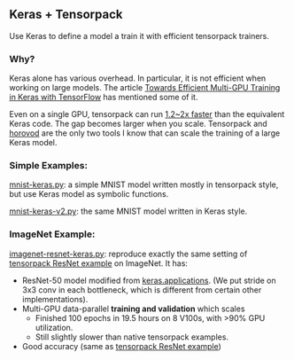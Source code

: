 
## Keras + Tensorpack

Use Keras to define a model a train it with efficient tensorpack trainers.

### Why?
Keras alone has various overhead. In particular, it is not efficient when working on large models.
The article [Towards Efficient Multi-GPU Training in Keras with TensorFlow](https://medium.com/rossum/towards-efficient-multi-gpu-training-in-keras-with-tensorflow-8a0091074fb2)
has mentioned some of it.

Even on a single GPU, tensorpack can run [1.2~2x faster](https://github.com/tensorpack/benchmarks/tree/master/other-wrappers)
than the equivalent Keras code. The gap becomes larger when you scale.
Tensorpack and [horovod](https://github.com/uber/horovod/blob/master/examples/keras_imagenet_resnet50.py)
are the only two tools I know that can scale the training of a large Keras model.

### Simple Examples:

[mnist-keras.py](mnist-keras.py): a simple MNIST model written mostly in tensorpack style, but use Keras model as symbolic functions.

[mnist-keras-v2.py](mnist-keras-v2.py): the same MNIST model written in Keras style.

### ImageNet Example:

[imagenet-resnet-keras.py](imagenet-resnet-keras.py):
reproduce exactly the same setting of [tensorpack ResNet example](../ResNet) on ImageNet.
It has:

+ ResNet-50 model modified from [keras.applications](https://github.com/tensorflow/tensorflow/blob/master/tensorflow/python/keras/_impl/keras/applications/resnet50.py).
	(We put stride on 3x3 conv in each bottleneck, which is different from certain other implementations).
+ Multi-GPU data-parallel __training and validation__ which scales
	+ Finished 100 epochs in 19.5 hours on 8 V100s, with >90% GPU utilization.
	+ Still slightly slower than native tensorpack examples.
+ Good accuracy (same as [tensorpack ResNet example](../ResNet))

